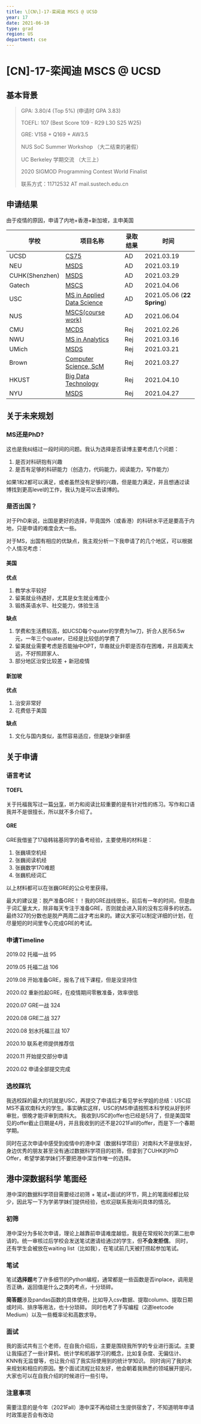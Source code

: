 ```yaml
---
title: \[CN\]-17-栾闻迪 MSCS @ UCSD
year: 17
date: 2021-06-10
type: grad
region: US
department: cse
---
```


# \[CN\]-17-栾闻迪 MSCS @ UCSD

## 基本背景

> GPA: 3.80/4 (Top 5%) (申请时 GPA 3.83)
>
> TOEFL: 107 (Best Score 109 - R29 L30 S25 W25)
>
> GRE: V158 + Q169 + AW3.5
>
> NUS SoC Summer Workshop （大二结束的暑假）
>
> UC Berkeley 学期交流 （大三上）
>
> 2020 SIGMOD Programming Contest World Finalist
>
> 联系方式：11712532 AT mail.sustech.edu.cn

## 申请结果

由于疫情的原因，申请了内地+香港+新加坡，主申美国

| 学校           | 项目名称                                                                                                                             | 录取结果 | 时间                       |
| -------------- | ------------------------------------------------------------------------------------------------------------------------------------ | -------- | -------------------------- |
| UCSD           | [CS75](https://cse.ucsd.edu/graduate/degree-programs/ms-program/ms-2015-comp-standard)                                               | AD       | 2021.03.19                 |
| NEU            | [MSDS](https://www.northeastern.edu/graduate/program/master-of-science-in-data-science-5256/)                                        | AD       | 2021.03.19                 |
| CUHK(Shenzhen) | [MSDS](https://mscds.cuhk.edu.cn/)                                                                                                   | AD       | 2021.03.29                 |
| Gatech         | [MSCS](https://www.cc.gatech.edu/future/masters/mscs)                                                                                | AD       | 2021.04.06                 |
| USC            | [MS in Applied Data Science](https://viterbigradadmission.usc.edu/programs/masters/msprograms/data-science/ms-applied-data-science/) | AD       | 2021.05.06 (**22 Spring**) |
| NUS            | [MSCS(course work)](https://www.comp.nus.edu.sg/programmes/pg/mcs/)                                                                  | AD       | 2021.06.04                 |
| CMU            | [MCDS](https://mcds.cs.cmu.edu/apply-mcds-program)                                                                                   | Rej      | 2021.02.26                 |
| NWU            | [MS in Analytics](https://www.mccormick.northwestern.edu/analytics/)                                                                 | Rej      | 2021.03.16                 |
| UMich          | [MSDS](https://lsa.umich.edu/stats/masters_students/mastersprograms/data-science-masters-program.html)                               | Rej      | 2021.03.21                 |
| Brown          | [Computer Science, ScM](http://static.cs.brown.edu/degrees/masters/)                                                                 | Rej      | 2021.03.27                 |
| HKUST          | [Big Data Technology](https://seng.ust.hk/zh-hans/zh-hans/academics/taught-postgraduate/msc-bdt)                                     | Rej      | 2021.04.10                 |
| NYU            | [MSDS](https://cds.nyu.edu/masters-curriculum/)                                                                                      | Rej      | 2021.04.27                 |

## 关于未来规划

### MS还是PhD?

这也是我纠结过一段时间的问题。我认为选择是否读博主要考虑几个问题：

1. 是否对科研抱有兴趣
2. 是否有足够的科研能力（创造力，代码能力，阅读能力，写作能力）

如果1和2都可以满足，或者虽然没有足够的兴趣，但是能力满足，并且想通过读博找到更高level的工作，我认为是可以去读博的。

### 是否出国？

对于PhD来说，出国是更好的选择，毕竟国外（或香港）的科研水平还是要高于内地，只是申请的难度会大一些。

对于MS，出国有相应的优缺点，我主观分析一下我申请了的几个地区，可以根据个人情况考虑：

#### 美国

**优点**

1. 教学水平较好
2. 留美就业待遇好，尤其是女生就业难度小
3. 锻炼英语水平、社交能力，体验生活

**缺点**

1. 学费和生活费较高，如UCSD每个quater的学费为1w刀，折合人民币6.5w元，一年三个quater，已经是比较低的学费了
2. 留美就业需要考虑是否能抽中OPT，华裔就业升职是否存在困难，并且距离太远，不好照顾家人、
3. 部分地区治安比较差 + 新冠疫情

#### 新加坡

**优点**

1. 治安非常好
2. 花费低于美国

**缺点**

1. 文化与国内类似，虽然容易适应，但是缺少新鲜感

## 关于申请

### 语言考试

#### TOEFL

关于托福我写过一篇[分享](https://mp.weixin.qq.com/s/I1fDMFk2i8UUBwtiyKusSQ)，听力和阅读比较重要的是有针对性的练习。写作和口语我并不是很擅长，所以就不多介绍了。

#### GRE

GRE我借鉴了17级韩铭基同学的备考经验，主要使用的材料是：

1. 张巍填空机经
2. 张巍阅读机经
3. 张巍数学170难题
4. 张巍机经词汇

以上材料都可以在张巍GRE的公众号里获得。

最大的建议是：脱产准备GRE！！我的GRE战线很长，前后有一年的时间，但是由于词汇量太大，除非每天专注于准备GRE，否则就会进入背的没有忘得多的状态。最终327的分数也是脱产两周二战才考出来的。建议大家可以制定详细的计划，在尽量短的时间里专心完成GRE的考试。

### 申请Timeline

2019.02 托福一战 95

2019.05 托福二战 106

2019.08 开始准备GRE，报名了线下课程，但是没坚持住

2020.02 重新捡起GRE，在疫情期间零散准备，效率很低

2020.07 GRE一战 324

2020.08 GRE二战 327

2020.08 划水托福三战 107

2020.10 联系老师提供推荐信

2020.11 开始提交部分申请

2020.02 申请全部提交完成

### 选校踩坑

我选校踩的最大的坑就是USC，再提交了申请后才看见学长学姐的总结：USC招MS不喜欢南科大的学生。事实确实这样，USC的MS申请按照本科学校从好到坏审批，很晚才能评审到南科大。
我收到USC的offer也已经是5月了，但是美国常见的offer截止日期是4月，并且我收到的还不是2021Fall的offer，而是下一个春期学期。

同时在这次申请中感受到疫情中的港中深（数据科学项目）对南科大不是很友好，身边优秀的朋友甚至没有通过数据科学项目的初筛，但拿到了CUHK的PhD Offer，希望学弟学妹们不要把港中深当作唯一的选择。

## 港中深数据科学 笔面经

港中深的数据科学项目需要经过初筛 + 笔试+面试的环节，网上的笔面经都比较少，因此写一下为学弟学妹们提供经验，也欢迎联系我询问具体的情况。

### 初筛

港中深分为多轮次申请，理论上越靠前申请难度越低，我是在常规轮次的第二批申请的。统一审核过后学校会发送笔试邀请给通过的学生，但**不会发拒信**。
同时，还有学生会被放在waiting list（比如我），在笔试前几天被打捞起参加笔试。

### 笔试

笔试**选择题**考了许多细节的Python编程，通常都是一些函数是否inplace，调用是否正确，返回值是什么之类的考点，十分琐碎。

**简答题**涉及pandas函数的具体使用，比如导入csv数据、提取column、提取日期或时间、排序等用法，也十分琐碎。
同时也考了手写编程（2道leetcode Medium）以及一些概率论和高数求导。

### 面试

我的面试共有三个老师，在自我介绍后，主要是围绕我所学的专业进行面试。主要让我描述了一些计算机、统计学和机器学习的概念，比如复杂度、无偏估计、KNN有无监督等，也让我介绍了我实际使用到的统计学知识。
同时询问了我的未来规划和相应的原因。整个面试流程比较友好，他会朝着我熟悉的领域展开提问，大家也可以在自我介绍的时候进行一些引导。

### 注意事项

需要注意的是今年（2021Fall）港中深不再给硕士生提供宿舍了，不知道明年申请时政策是否会有改动
